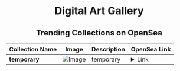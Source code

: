 <div align="center">

# Digital Art Gallery

## Trending Collections on OpenSea

| Collection Name                       | Image                                                                                     | Description                       | OpenSea Link                                                                                          |
|---------------------------------------|-------------------------------------------------------------------------------------------|-----------------------------------|--------------------------------------------------------------------------------------------------------|
| **temporary** | ![Image](https://i.seadn.io/s/raw/files/67863c6f3b1ce91f071b439b4c90a341.jpg?w=500&auto=format?w=200&auto=format) | temporary | <details><summary>Link</summary>[temporary](https://opensea.io/collection/temporary-17)</details> |

</div>